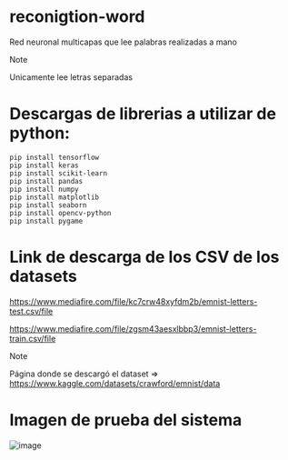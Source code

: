 # reconigtion-word
Red neuronal multicapas que lee palabras realizadas a mano 

> [!NOTE]
> Unicamente lee letras separadas

# Descargas de librerias a utilizar de python:

```
pip install tensorflow
pip install keras
pip install scikit-learn
pip install pandas
pip install numpy
pip install matplotlib
pip install seaborn
pip install opencv-python
pip install pygame
```

# Link de descarga de los CSV de los datasets

https://www.mediafire.com/file/kc7crw48xyfdm2b/emnist-letters-test.csv/file

https://www.mediafire.com/file/zgsm43aesxlbbp3/emnist-letters-train.csv/file

> [!NOTE]
> Página donde se descargó el dataset => https://www.kaggle.com/datasets/crawford/emnist/data

# Imagen de prueba del sistema

![image](https://github.com/Cesar-s16/reconigtion-word/assets/74503185/a6988069-0fb2-44d9-8e76-ea36b7ae1cfe)
